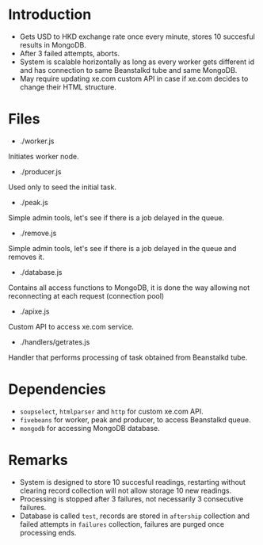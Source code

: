 # Introduction #

- Gets USD to HKD exchange rate once every minute, stores 10 succesful results in MongoDB.
- After 3 failed attempts, aborts.
- System is scalable horizontally as long as every worker gets different id and has connection to same Beanstalkd tube and same MongoDB.
- May require updating xe.com custom API in case if xe.com decides to change their HTML structure.

# Files #

- ./worker.js

Initiates worker node.

- ./producer.js

Used only to seed the initial task.

- ./peak.js

Simple admin tools, let's see if there is a job delayed in the queue.

- ./remove.js

Simple admin tools, let's see if there is a job delayed in the queue and removes it.

- ./database.js

Contains all access functions to MongoDB, it is done the way allowing not reconnecting at each request (connection pool)

- ./apixe.js

Custom API to access xe.com service.

- ./handlers/getrates.js

Handler that performs processing of task obtained from Beanstalkd tube.

# Dependencies #

- `soupselect`, `htmlparser` and `http` for custom xe.com API.
- `fivebeans` for worker, peak and producer, to access Beanstalkd queue.
- `mongodb` for accessing MongoDB database.

# Remarks #

- System is designed to store 10 succesful readings, restarting without clearing record collection will not allow storage 10 new readings.
- Processing is stopped after 3 failures, not necessarily 3 consecutive failures.
- Database is called `test`, records are stored in `aftership` collection and failed attempts in `failures` collection, failures are purged once processing ends.

